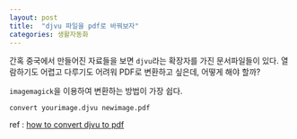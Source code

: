 ```yaml
---
layout: post
title:  "djvu 파일을 pdf로 바꿔보자"
categories: 생활자동화
---
```


간혹 중국에서 만들어진 자료들을 보면 `djvu`라는 확장자를 가진 문서파일들이 있다. 열람하기도 어렵고 다루기도 어려워 PDF로 변환하고 싶은데, 어떻게 해야 할까?

`imagemagick`을 이용하여 변환하는 방법이 가장 쉽다. 

```
convert yourimage.djvu newimage.pdf
```


ref : [how to convert djvu to pdf](https://answers.launchpad.net/ubuntu/+source/firefox-3.0/+question/55029)


